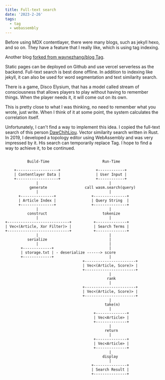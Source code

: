 ```yaml
---
title: Full-text search
date: '2023-2-26'
tags:
  - tag
  - webassembly
---
```


Before using MDX contentlayer, there were many blogs, such as jekyll hexo, and so on. They have a feature that I really like, which is using tag indexing.

Another blog [forked from waynezhang/blog Tag](https://lhzhang.com/tags.html).

Static pages can be deployed on Github and use vercel serverless as the backend.
Full-text search is best done offline. In addition to indexing like jekyll, it can also be used for word segmentation and text similarity search.

There is a game, Disco Elysium, that has a model called stream of consciousness that allows players to play without having to remember things. When the player needs it, it will come out on its own.

This is pretty close to what I was thinking, no need to remember what you wrote, just write. When I think of it at some point, the system calculates the correlation itself.

Unfortunately, I can't find a way to implement this idea. I copied the full-text search of this person [DawChihLiou](https://github.com/DawChihLiou). Vector similarity search written in Rust.
In 2019, I developed a topology editor using WebAssembly and was very impressed by it.
His search can temporarily replace Tag. I hope to find a way to achieve it, to be continued.

```

          Build-Time                        Run-Time

    +-------------------+                +------------+
    | Contentlayer Data |                | User Input |
    +-------------------+                +------------+
              |                                |
           generate                 call wasm.search(query)
              |                                |
      +---------------+                +---------------+
      | Article Index |                | Query String  |
      +---------------+                +---------------+
              |                                |
          construct                         tokenize
              |                                |
+----------------------------+          +--------------+
| Vec<(Article, Xor Filter)> |          | Search Terms |
+----------------------------+          +--------------+
              |                                |
          serialize                            |
              |                                |
       +-------------+                         |
       | storage.txt | - deserialize ------> score
       +-------------+                         |
                                   +-----------------------+
                                   | Vec<(Article, Score)> |
                                   +-----------------------+
                                               |
                                              rank
                                               |
                                   +-----------------------+
                                   | Vec<(Article, Score)> |
                                   +-----------------------+
                                               |
                                             take(n)
                                               |
                                        +--------------+
                                        | Vec<Article> |
                                        +--------------+
                                               |
                                             return
                                               |
                                        +--------------+
                                        | Vec<Article> |
                                        +--------------+
                                               |
                                            display
                                               |
                                       +---------------+
                                       | Search Result |
                                       +---------------+
```
